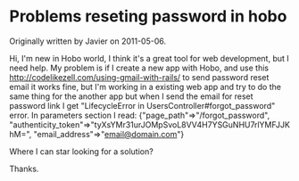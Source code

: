 # Problems reseting password in hobo

Originally written by Javier on 2011-05-06.

Hi, I'm new in Hobo world, I think it's a great tool for web development, but I need help.
My problem is if I create a new app with Hobo, and use this http://codelikezell.com/using-gmail-with-rails/ to send password reset email it works fine, but I'm working in a existing web app and try to do the same thing for the another app but when I send the email for reset password link I get "LifecycleError in UsersController#forgot_password" error. 
In parameters section I read:
{"page_path"=>"/forgot_password",
 "authenticity_token"=>"tyXsYMr31urJOMpSvoL8VV4H7YSGuNHU7rlYMFJJKhM=",
 "email_address"=>"email@domain.com"}

Where I can star looking for a solution?

Thanks.